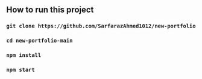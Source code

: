 
## How to run this project
### `git clone https://github.com/SarfarazAhmed1012/new-portfolio`
### `cd new-portfolio-main`
### `npm install`  
### `npm start`


